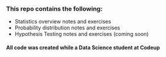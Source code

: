 ### This repo contains the following:
- Statistics overview notes and exercises
- Probability distribution notes and exercises
- Hypothesis Testing notes and exercises (coming soon)


#### All code was created while a Data Science student at Codeup 
